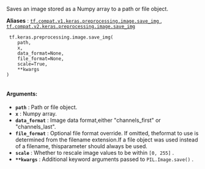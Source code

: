Saves an image stored as a Numpy array to a path or file object.

**Aliases** : [ `tf.compat.v1.keras.preprocessing.image.save_img` ](/api_docs/python/tf/keras/preprocessing/image/save_img), [ `tf.compat.v2.keras.preprocessing.image.save_img` ](/api_docs/python/tf/keras/preprocessing/image/save_img)

```
 tf.keras.preprocessing.image.save_img(
    path,
    x,
    data_format=None,
    file_format=None,
    scale=True,
    **kwargs
)
 
```

#### Arguments:
- **`path`** : Path or file object.
- **`x`** : Numpy array.
- **`data_format`** : Image data format,either "channels_first" or "channels_last".
- **`file_format`** : Optional file format override. If omitted, theformat to use is determined from the filename extension.If a file object was used instead of a filename, thisparameter should always be used.
- **`scale`** : Whether to rescale image values to be within  `[0, 255]` .
- **`**kwargs`** : Additional keyword arguments passed to  `PIL.Image.save()` .
